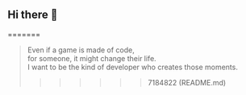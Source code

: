 ## Hi there 👋

<!--
**ashebu07/ashebu07** is a ✨ _special_ ✨ repository because its `README.md` (this file) appears on your GitHub profile.

<<<<<<< HEAD
Here are some ideas to get you started:

- 🔭 I’m currently working on ...
- 🌱 I’m currently learning ...
- 👯 I’m looking to collaborate on ...
- 🤔 I’m looking for help with ...
- 💬 Ask me about ...
- 📫 How to reach me: ...
- 😄 Pronouns: ...
- ⚡ Fun fact: ...
-->
=======
> Even if a game is made of code,  
> for someone, it might change their life.  
> I want to be the kind of developer who creates those moments.
>>>>>>> 7184822 (README.md)
